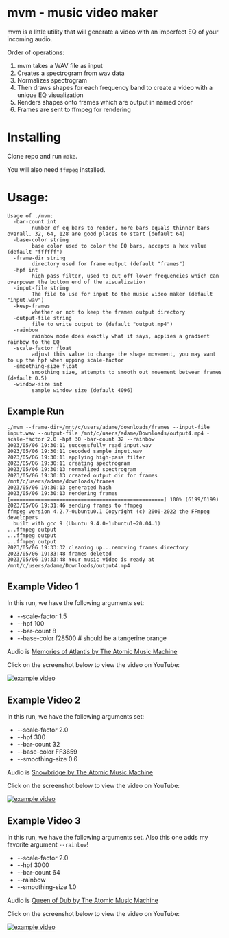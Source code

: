 # mvm - music video maker
mvm is a little utility that will generate a video with an imperfect EQ of your incoming audio. 

Order of operations:
1. mvm takes a WAV file as input
2. Creates a spectrogram from wav data
3. Normalizes spectrogram
4. Then draws shapes for each frequency band to create a video with a unique EQ visualization
5. Renders shapes onto frames which are output in named order
6. Frames are sent to ffmpeg for rendering

# Installing
Clone repo and run `make`.

You will also need `ffmpeg` installed.

# Usage:
```
Usage of ./mvm:
  -bar-count int
        number of eq bars to render, more bars equals thinner bars overall. 32, 64, 128 are good places to start (default 64)
  -base-color string
        base color used to color the EQ bars, accepts a hex value (default "ffffff")
  -frame-dir string
        directory used for frame output (default "frames")
  -hpf int
        high pass filter, used to cut off lower frequencies which can overpower the bottom end of the visualization
  -input-file string
        The file to use for input to the music video maker (default "input.wav")
  -keep-frames
        whether or not to keep the frames output directory
  -output-file string
        file to write output to (default "output.mp4")
  -rainbow
        rainbow mode does exactly what it says, applies a gradient rainbow to the EQ
  -scale-factor float
        adjust this value to change the shape movement, you may want to up the hpf when upping scale-factor
  -smoothing-size float
        smoothing size, attempts to smooth out movement between frames (default 0.5)
  -window-size int
        sample window size (default 4096)
```

## Example Run
```
./mvm --frame-dir=/mnt/c/users/adame/downloads/frames --input-file input.wav --output-file /mnt/c/users/adame/Downloads/output4.mp4 -scale-factor 2.0 -hpf 30 -bar-count 32 --rainbow
2023/05/06 19:30:11 successfully read input.wav
2023/05/06 19:30:11 decoded sample input.wav
2023/05/06 19:30:11 applying high-pass filter
2023/05/06 19:30:11 creating spectrogram
2023/05/06 19:30:13 normalized spectrogram
2023/05/06 19:30:13 created output dir for frames /mnt/c/users/adame/downloads/frames
2023/05/06 19:30:13 generated hash
2023/05/06 19:30:13 rendering frames
[==================================================] 100% (6199/6199)
2023/05/06 19:31:46 sending frames to ffmpeg
ffmpeg version 4.2.7-0ubuntu0.1 Copyright (c) 2000-2022 the FFmpeg developers
  built with gcc 9 (Ubuntu 9.4.0-1ubuntu1~20.04.1)
...ffmpeg output
...ffmpeg output
...ffmpeg output
2023/05/06 19:33:32 cleaning up...removing frames directory
2023/05/06 19:33:48 frames deleted
2023/05/06 19:33:48 Your music video is ready at /mnt/c/users/adame/Downloads/output4.mp4
```

## Example Video 1

In this run, we have the following arguments set:

* --scale-factor 1.5
* --hpf 100
* --bar-count 8
* --base-color f28500 # should be a tangerine orange

Audio is [Memories of Atlantis by The Atomic Music Machine](https://soundcloud.com/the-atomic-music-machine/memories-of-atlantis)

Click on the screenshot below to view the video on YouTube:

[![example video](https://i.ytimg.com/vi/nhV_wMXr1aA/hqdefault.jpg)](https://www.youtube.com/watch?v=nhV_wMXr1aA)

## Example Video 2

In this run, we have the following arguments set:
* --scale-factor 2.0
* --hpf 300
* --bar-count 32
* --base-color FF3659
* --smoothing-size 0.6

Audio is [Snowbridge by The Atomic Music Machine](https://soundcloud.com/the-atomic-music-machine/snowbridge)

Click on the screenshot below to view the video on YouTube:

[![example video](https://i.ytimg.com/vi/6O0GNW-yCn0/hqdefault.jpg)](https://www.youtube.com/watch?v=6O0GNW-yCn0)

## Example Video 3

In this run, we have the following arguments set. Also this one adds my favorite argument `--rainbow`!

* --scale-factor 2.0
* --hpf 3000
* --bar-count 64
* --rainbow
* --smoothing-size 1.0

Audio is [Queen of Dub by The Atomic Music Machine](https://soundcloud.com/the-atomic-music-machine/queen-of-dub)

Click on the screenshot below to view the video on YouTube:

[![example video](https://i.ytimg.com/vi/8RQjop12OiI/hqdefault.jpg)](https://www.youtube.com/watch?v=8RQjop12OiI)
